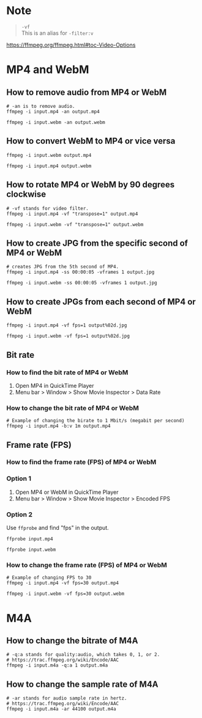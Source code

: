 # Note
> `-vf`<br>
> This is an alias for `-filter:v`

https://ffmpeg.org/ffmpeg.html#toc-Video-Options

# MP4 and WebM
## How to remove audio from MP4 or WebM
```shell
# -an is to remove audio.
ffmpeg -i input.mp4 -an output.mp4
```
```shell
ffmpeg -i input.webm -an output.webm
```

## How to convert WebM to MP4 or vice versa
```shell
ffmpeg -i input.webm output.mp4
```
```shell
ffmpeg -i input.mp4 output.webm
```
## How to rotate MP4 or WebM by 90 degrees clockwise
```shell
# -vf stands for video filter.
ffmpeg -i input.mp4 -vf "transpose=1" output.mp4
```
```shell
ffmpeg -i input.webm -vf "transpose=1" output.webm
```

## How to create JPG from the specific second of MP4 or WebM
```shell
# creates JPG from the 5th second of MP4.
ffmpeg -i input.mp4 -ss 00:00:05 -vframes 1 output.jpg
```
```shell
ffmpeg -i input.webm -ss 00:00:05 -vframes 1 output.jpg
```

## How to create JPGs from each second of MP4 or WebM
```shell
ffmpeg -i input.mp4 -vf fps=1 output%02d.jpg
```
```shell
ffmpeg -i input.webm -vf fps=1 output%02d.jpg
```

## Bit rate
### How to find the bit rate of MP4 or WebM
1. Open MP4 in QuickTime Player
2. Menu bar > Window > Show Movie Inspector > Data Rate

### How to change the bit rate of MP4 or WebM
```shell
# Example of changing the birate to 1 Mbit/s (megabit per second)
ffmpeg -i input.mp4 -b:v 1m output.mp4
```

## Frame rate (FPS)
### How to find the frame rate (FPS) of MP4 or WebM
### Option 1
1. Open MP4 or WebM in QuickTime Player
2. Menu bar > Window > Show Movie Inspector > Encoded FPS
### Option 2
Use `ffprobe` and find "fps" in the output.
```shell
ffprobe input.mp4
```
```shell
ffprobe input.webm
```

### How to change the frame rate (FPS) of MP4 or WebM
```shell
# Example of changing FPS to 30
ffmpeg -i input.mp4 -vf fps=30 output.mp4
```
```shell
ffmpeg -i input.webm -vf fps=30 output.webm
```

# M4A
## How to change the bitrate of M4A
```shell
# -q:a stands for quality:audio, which takes 0, 1, or 2.
# https://trac.ffmpeg.org/wiki/Encode/AAC
ffmpeg -i input.m4a -q:a 1 output.m4a
```

## How to change the sample rate of M4A
```shell
# -ar stands for audio sample rate in hertz.
# https://trac.ffmpeg.org/wiki/Encode/AAC
ffmpeg -i input.m4a -ar 44100 output.m4a
```
